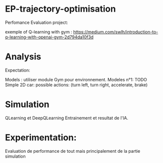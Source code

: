 # EP-trajectory-optimisation

Perfomance Evaluation project:

exemple of Q-learning with gym : https://medium.com/swlh/introduction-to-q-learning-with-openai-gym-2d794da10f3d

# Analysis
Expectation:

Models :
  utiliser module Gym pour environnement.
  Modeles n°1:
    TODO
    Simple 2D car: possible actions: (turn left, turn right, accelerate, brake)

# Simulation
QLearning et DeepQLearning
Entrainement et resultat de l'IA.

# Experimentation:
Evaluation de performance de tout mais principalement de la partie simulation
